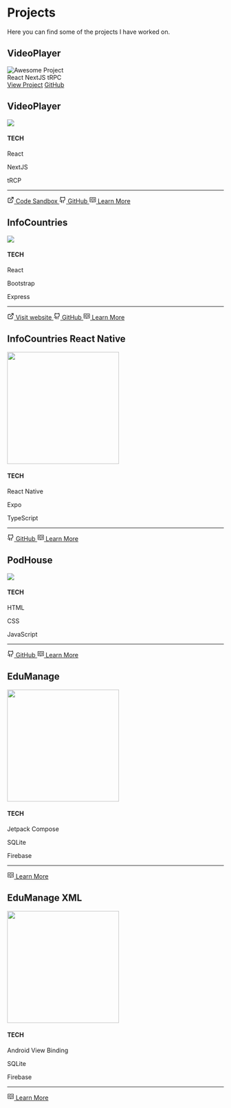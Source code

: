 # Projects

<style>
@import './css/projects.css';
</style>

Here you can find some of the projects I have worked on.


<div class="max-w-2xl mx-auto p-6 bg-white dark:bg-gray-800 rounded-lg shadow-md transition-shadow hover:shadow-lg text-center">
  <h2 class="text-3xl font-bold mb-4 text-gray-800 dark:text-white">VideoPlayer</h2>

  <div class="relative aspect-video mb-6 overflow-hidden rounded-lg">
    <img src="/assets/vp-4.png" alt="Awesome Project" class="object-contain w-full h-full transition-transform duration-300 hover:scale-105">
  </div>

  <div class="flex flex-wrap justify-center gap-2 mb-6">
    <span class="px-3 py-1 text-sm font-medium bg-gray-200 dark:bg-gray-700 text-gray-800 dark:text-gray-200 rounded-full">React</span>
    <span class="px-3 py-1 text-sm font-medium bg-gray-200 dark:bg-gray-700 text-gray-800 dark:text-gray-200 rounded-full">NextJS</span>
    <span class="px-3 py-1 text-sm font-medium bg-gray-200 dark:bg-gray-700 text-gray-800 dark:text-gray-200 rounded-full">tRPC</span>
  </div>

  <div class="flex flex-wrap justify-center gap-4">
    <a href="https://awesome-project.com" class="px-6 py-2 text-sm font-medium text-white bg-gray-600 rounded-md hover:bg-blue-700 focus:outline-none focus:ring-2 focus:ring-blue-500 focus:ring-offset-2 transition-colors duration-300">View Project</a>
    <a href="https://github.com/yourusername/awesome-project" class="px-6 py-2 text-sm font-medium text-white bg-gray-600 rounded-md hover:bg-blue-700 focus:outline-none focus:ring-2 focus:ring-blue-500 focus:ring-offset-2 transition-colors duration-300">GitHub</a>
  </div>
</div>
<div>
  <h2 class="project-card-title">VideoPlayer</h2>
  <img class="project-card-img" src="/assets/vp-4.png" />

  <div class="tech-section">
    <h4 class="tech-title">
      TECH
    </h4>
    <div class="tech-technology-container">
      <p class="tech-technology">
        React
      </p>
      <p class="tech-technology">
        NextJS
      </p>
      <p class="tech-technology">
        tRCP
      </p>
    </div>
    <hr />
    <div class="tech-button-container">
    <a class="tech-button" href="https://codesandbox.io/p/github/JuanValeraDev/video-player-nextjs/main?import=true"
target="_blank">
        <svg xmlns="http://www.w3.org/2000/svg" width="16" height="16" viewBox="0 0 24 24" fill="none" stroke="currentColor" stroke-width="2" stroke-linecap="round" stroke-linejoin="round" class="lucide lucide-external-link mr-2 h-4 w-4" data-id="21"><path d="M15 3h6v6"></path><path d="M10 14 21 3"></path><path d="M18 13v6a2 2 0 0 1-2 2H5a2 2 0 0 1-2-2V8a2 2 0 0 1 2-2h6"></path></svg>
        Code Sandbox
      </a>
      <a class="tech-button" href="https://github.com/JuanValeraDev/video-player-nextjs"
target="_blank">
        <svg xmlns="http://www.w3.org/2000/svg" width="16" height="16" viewBox="0 0 24 24" fill="none" stroke="currentColor" stroke-width="2" stroke-linecap="round" stroke-linejoin="round" class="lucide lucide-github mr-2 h-4 w-4" data-id="8"><path d="M15 22v-4a4.8 4.8 0 0 0-1-3.5c3 0 6-2 6-5.5.08-1.25-.27-2.48-1-3.5.28-1.15.28-2.35 0-3.5 0 0-1 0-3 1.5-2.64-.5-5.36-.5-8 0C6 2 5 2 5 2c-.3 1.15-.3 2.35 0 3.5A5.403 5.403 0 0 0 4 9c0 3.5 3 5.5 6 5.5-.39.49-.68 1.05-.85 1.65-.17.6-.22 1.23-.15 1.85v4"></path><path d="M9 18c-4.51 2-5-2-7-2"></path></svg>
        GitHub
      </a>
      <a class="tech-button" href="videoPlayer.html">
        <svg width="16" height="16" viewBox="0 0 16 16" xmlns="http://www.w3.org/2000/svg" fill="currentColor"><path fill-rule="evenodd" clip-rule="evenodd" d="M14.5 2H9l-.35.15-.65.64-.65-.64L7 2H1.5l-.5.5v10l.5.5h5.29l.86.85h.7l.86-.85h5.29l.5-.5v-10l-.5-.5zm-7 10.32l-.18-.17L7 12H2V3h4.79l.74.74-.03 8.58zM14 12H9l-.35.15-.14.13V3.7l.7-.7H14v9zM6 5H3v1h3V5zm0 4H3v1h3V9zM3 7h3v1H3V7zm10-2h-3v1h3V5zm-3 2h3v1h-3V7zm0 2h3v1h-3V9z"/></svg>
        Learn More
      </a>
    </div>
  </div>
</div>

<div class="project-card">
  <h2 class="project-card-title">InfoCountries</h2>

  <img class="project-card-img" src="/assets/Infocountries_home.png" />

  <div class="tech-section">
    <h4 class="tech-title">
      TECH
    </h4>
    <div class="tech-technology-container">
      <p class="tech-technology">
        React
      </p>
      <p class="tech-technology">
        Bootstrap
      </p>
      <p class="tech-technology">
        Express
      </p>
    </div>
    <hr />
    <div class="tech-button-container">
<a class="tech-button" href="https://infocountrieswebservice.onrender.com"
target="_blank">
        <svg xmlns="http://www.w3.org/2000/svg" width="16" height="16" viewBox="0 0 24 24" fill="none" stroke="currentColor" stroke-width="2" stroke-linecap="round" stroke-linejoin="round" class="lucide lucide-external-link mr-2 h-4 w-4" data-id="21"><path d="M15 3h6v6"></path><path d="M10 14 21 3"></path><path d="M18 13v6a2 2 0 0 1-2 2H5a2 2 0 0 1-2-2V8a2 2 0 0 1 2-2h6"></path></svg>
        Visit website
      </a>
      <a class="tech-button" href="https://github.com/JuanValeraDev/InfoCountries"
target="_blank">
        <svg xmlns="http://www.w3.org/2000/svg" width="16" height="16" viewBox="0 0 24 24" fill="none" stroke="currentColor" stroke-width="2" stroke-linecap="round" stroke-linejoin="round" class="lucide lucide-github mr-2 h-4 w-4" data-id="8"><path d="M15 22v-4a4.8 4.8 0 0 0-1-3.5c3 0 6-2 6-5.5.08-1.25-.27-2.48-1-3.5.28-1.15.28-2.35 0-3.5 0 0-1 0-3 1.5-2.64-.5-5.36-.5-8 0C6 2 5 2 5 2c-.3 1.15-.3 2.35 0 3.5A5.403 5.403 0 0 0 4 9c0 3.5 3 5.5 6 5.5-.39.49-.68 1.05-.85 1.65-.17.6-.22 1.23-.15 1.85v4"></path><path d="M9 18c-4.51 2-5-2-7-2"></path></svg>
        GitHub
      </a>
      <a class="tech-button" href="infoCountries.html">
        <svg width="16" height="16" viewBox="0 0 16 16" xmlns="http://www.w3.org/2000/svg" fill="currentColor"><path fill-rule="evenodd" clip-rule="evenodd" d="M14.5 2H9l-.35.15-.65.64-.65-.64L7 2H1.5l-.5.5v10l.5.5h5.29l.86.85h.7l.86-.85h5.29l.5-.5v-10l-.5-.5zm-7 10.32l-.18-.17L7 12H2V3h4.79l.74.74-.03 8.58zM14 12H9l-.35.15-.14.13V3.7l.7-.7H14v9zM6 5H3v1h3V5zm0 4H3v1h3V9zM3 7h3v1H3V7zm10-2h-3v1h3V5zm-3 2h3v1h-3V7zm0 2h3v1h-3V9z"/></svg>
        Learn More
      </a>
    </div>
  </div>
</div>

<div class="project-card">
  <h2 class="project-card-title">InfoCountries React Native</h2>

  <img class="project-card-img" src="/assets/RN_home.png" width="260"/>

  <div class="tech-section">
    <h4 class="tech-title">
      TECH
    </h4>
    <div class="tech-technology-container">
      <p class="tech-technology">
        React Native 
      </p>
      <p class="tech-technology">
        Expo
      </p>
      <p class="tech-technology">
        TypeScript
      </p>
    </div>
    <hr />
    <div class="tech-button-container">
      <a class="tech-button" href="https://github.com/VictorGlvez/InfoCountriesReactNative" target="_blank">
        <svg xmlns="http://www.w3.org/2000/svg" width="16" height="16" viewBox="0 0 24 24" fill="none" stroke="currentColor" stroke-width="2" stroke-linecap="round" stroke-linejoin="round" class="lucide lucide-github mr-2 h-4 w-4" data-id="8"><path d="M15 22v-4a4.8 4.8 0 0 0-1-3.5c3 0 6-2 6-5.5.08-1.25-.27-2.48-1-3.5.28-1.15.28-2.35 0-3.5 0 0-1 0-3 1.5-2.64-.5-5.36-.5-8 0C6 2 5 2 5 2c-.3 1.15-.3 2.35 0 3.5A5.403 5.403 0 0 0 4 9c0 3.5 3 5.5 6 5.5-.39.49-.68 1.05-.85 1.65-.17.6-.22 1.23-.15 1.85v4"></path><path d="M9 18c-4.51 2-5-2-7-2"></path></svg>
        GitHub
      </a>
      <a class="tech-button" href="infoCountriesReactNative.html">
        <svg width="16" height="16" viewBox="0 0 16 16" xmlns="http://www.w3.org/2000/svg" fill="currentColor"><path fill-rule="evenodd" clip-rule="evenodd" d="M14.5 2H9l-.35.15-.65.64-.65-.64L7 2H1.5l-.5.5v10l.5.5h5.29l.86.85h.7l.86-.85h5.29l.5-.5v-10l-.5-.5zm-7 10.32l-.18-.17L7 12H2V3h4.79l.74.74-.03 8.58zM14 12H9l-.35.15-.14.13V3.7l.7-.7H14v9zM6 5H3v1h3V5zm0 4H3v1h3V9zM3 7h3v1H3V7zm10-2h-3v1h3V5zm-3 2h3v1h-3V7zm0 2h3v1h-3V9z"/></svg>
        Learn More
      </a>
    </div>
  </div>
</div>


<div class="project-card">
  <h2 class="project-card-title">PodHouse</h2>

  <img class="project-card-img" src="/assets/podhouse_4.png" />

  <div class="tech-section">
    <h4 class="tech-title">
      TECH
    </h4>
    <div class="tech-technology-container">
      <p class="tech-technology">
        HTML
      </p>
      <p class="tech-technology">
        CSS
      </p>
      <p class="tech-technology">
        JavaScript
      </p>
    </div>
    <hr />
    <div class="tech-button-container">
      <a class="tech-button" href="https://github.com/JuanValeraDev/Podhouse" target="_blank">
        <svg xmlns="http://www.w3.org/2000/svg" width="16" height="16" viewBox="0 0 24 24" fill="none" stroke="currentColor" stroke-width="2" stroke-linecap="round" stroke-linejoin="round" class="lucide lucide-github mr-2 h-4 w-4" data-id="8"><path d="M15 22v-4a4.8 4.8 0 0 0-1-3.5c3 0 6-2 6-5.5.08-1.25-.27-2.48-1-3.5.28-1.15.28-2.35 0-3.5 0 0-1 0-3 1.5-2.64-.5-5.36-.5-8 0C6 2 5 2 5 2c-.3 1.15-.3 2.35 0 3.5A5.403 5.403 0 0 0 4 9c0 3.5 3 5.5 6 5.5-.39.49-.68 1.05-.85 1.65-.17.6-.22 1.23-.15 1.85v4"></path><path d="M9 18c-4.51 2-5-2-7-2"></path></svg>
        GitHub
      </a>
      <a class="tech-button" href="podHouse.html">
        <svg width="16" height="16" viewBox="0 0 16 16" xmlns="http://www.w3.org/2000/svg" fill="currentColor"><path fill-rule="evenodd" clip-rule="evenodd" d="M14.5 2H9l-.35.15-.65.64-.65-.64L7 2H1.5l-.5.5v10l.5.5h5.29l.86.85h.7l.86-.85h5.29l.5-.5v-10l-.5-.5zm-7 10.32l-.18-.17L7 12H2V3h4.79l.74.74-.03 8.58zM14 12H9l-.35.15-.14.13V3.7l.7-.7H14v9zM6 5H3v1h3V5zm0 4H3v1h3V9zM3 7h3v1H3V7zm10-2h-3v1h3V5zm-3 2h3v1h-3V7zm0 2h3v1h-3V9z"/></svg>
        Learn More
      </a>
    </div>
  </div>
</div>

<div class="project-card">
  <h2 class="project-card-title">EduManage</h2>

  <img class="project-card-img" src="/assets/edu4.png" width="260" />

  <div class="tech-section">
    <h4 class="tech-title">
      TECH
    </h4>
    <div class="tech-technology-container">
      <p class="tech-technology">
        Jetpack Compose
      </p>
      <p class="tech-technology">
        SQLite
      </p>
      <p class="tech-technology">
        Firebase
      </p>
    </div>
    <hr />
    <div class="tech-button-container">
      <a class="tech-button" href="eduManageJetpackCompose.html">
        <svg width="16" height="16" viewBox="0 0 16 16" xmlns="http://www.w3.org/2000/svg" fill="currentColor"><path fill-rule="evenodd" clip-rule="evenodd" d="M14.5 2H9l-.35.15-.65.64-.65-.64L7 2H1.5l-.5.5v10l.5.5h5.29l.86.85h.7l.86-.85h5.29l.5-.5v-10l-.5-.5zm-7 10.32l-.18-.17L7 12H2V3h4.79l.74.74-.03 8.58zM14 12H9l-.35.15-.14.13V3.7l.7-.7H14v9zM6 5H3v1h3V5zm0 4H3v1h3V9zM3 7h3v1H3V7zm10-2h-3v1h3V5zm-3 2h3v1h-3V7zm0 2h3v1h-3V9z"/></svg>
        Learn More
      </a>
    </div>
  </div>
</div>

<div class="project-card">
  <h2 class="project-card-title">EduManage XML</h2>

  <img class="project-card-img" src="/assets/xml2.png" width="260" />

  <div class="tech-section">
    <h4 class="tech-title">
      TECH
    </h4>
    <div class="tech-technology-container">
      <p class="tech-technology">
        Android View Binding
      </p>
      <p class="tech-technology">
        SQLite
      </p>
      <p class="tech-technology">
        Firebase
      </p>
    </div>
    <hr />
    <div class="tech-button-container">
      <a class="tech-button" href="eduManageXML.html">
        <svg width="16" height="16" viewBox="0 0 16 16" xmlns="http://www.w3.org/2000/svg" fill="currentColor"><path fill-rule="evenodd" clip-rule="evenodd" d="M14.5 2H9l-.35.15-.65.64-.65-.64L7 2H1.5l-.5.5v10l.5.5h5.29l.86.85h.7l.86-.85h5.29l.5-.5v-10l-.5-.5zm-7 10.32l-.18-.17L7 12H2V3h4.79l.74.74-.03 8.58zM14 12H9l-.35.15-.14.13V3.7l.7-.7H14v9zM6 5H3v1h3V5zm0 4H3v1h3V9zM3 7h3v1H3V7zm10-2h-3v1h3V5zm-3 2h3v1h-3V7zm0 2h3v1h-3V9z"/></svg>
        Learn More
      </a>
    </div>
  </div>
</div>

